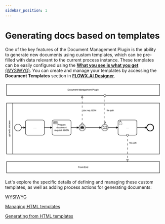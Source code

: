 ```yaml
---
sidebar_position: 1
---
```


# Generating docs based on templates

One of the key features of the Document Management Plugin is the ability to generate new documents using custom templates, which can be pre-filled with data relevant to the current process instance. These templates can be easily configured using the [**What you see is what you get** (WYSIWYG)](../../../../wysiwyg.md). You can create and manage your templates by accessing the **Document Templates** section in [**FLOWX.AI Designer**](../../../../../../terms/flowx-ai-designer).

![](../../../../../img/docs_plugin_template.png)

Let's explore the specific details of defining and managing these custom templates, as well as adding process actions for generating documents:

[WYSIWYG](../../../../wysiwyg.md)

[Managing HTML templates](managing-html-templates.md)

[Generating from HTML templates](generating-from-html-templates.md)
